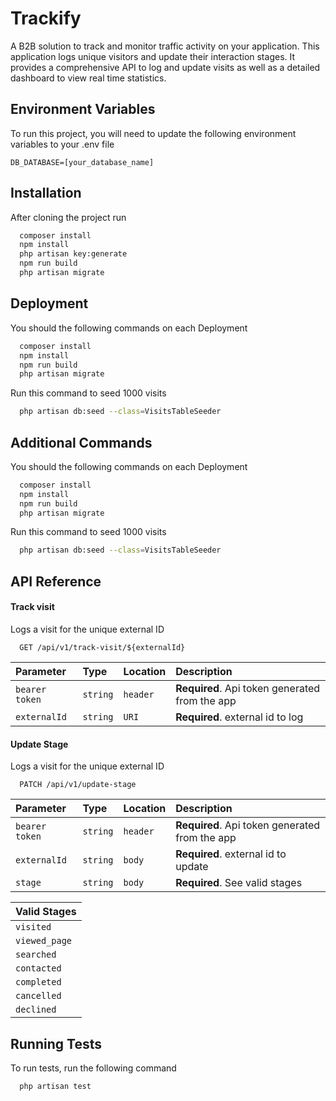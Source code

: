 
# Trackify

A B2B solution to track and monitor traffic activity on your application. This application logs unique visitors and update their interaction stages. It provides a comprehensive API to log and update visits as well as a detailed dashboard to view real time statistics.



## Environment Variables

To run this project, you will need to update the following environment variables to your .env file

`DB_DATABASE=[your_database_name]`


## Installation

After cloning the project run

```bash
  composer install
  npm install
  php artisan key:generate
  npm run build
  php artisan migrate
```
    
## Deployment

You should the following commands on each Deployment

```bash
  composer install
  npm install
  npm run build
  php artisan migrate
```
Run this command to seed 1000 visits
```bash
  php artisan db:seed --class=VisitsTableSeeder
```

## Additional Commands

You should the following commands on each Deployment

```bash
  composer install
  npm install
  npm run build
  php artisan migrate
```
Run this command to seed 1000 visits
```bash
  php artisan db:seed --class=VisitsTableSeeder
```

## API Reference

#### Track visit
Logs a visit for the unique external ID

```http
  GET /api/v1/track-visit/${externalId}
```

| Parameter     | Type        | Location        | Description           |
| :--------     | :-----------  | :------  | :------------------------- |
| `bearer token` | `string` | `header` | **Required**. Api token generated from the app |
| `externalId` | `string` | `URI` | **Required**. external id to log |

#### Update Stage
Logs a visit for the unique external ID

```http
  PATCH /api/v1/update-stage
```

| Parameter     | Type           | Location        | Description                |
| :--------     | :----------  | :---------------  | :------------------------- |
| `bearer token` | `string` | `header` | **Required**. Api token generated from the app |
| `externalId`      | `string` | `body` | **Required**. external id to update |
| `stage`      | `string` | `body` | **Required**. See valid stages |

| Valid Stages |
| :-------- |
| `visited` |
| `viewed_page` |
| `searched` |
| `contacted` |
| `completed` |
| `cancelled` |
| `declined` |


## Running Tests

To run tests, run the following command

```bash
  php artisan test
```

